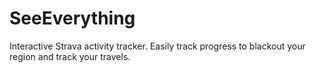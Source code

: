 # SeeEverything
Interactive Strava activity tracker. Easily track progress to blackout your region and track your travels.
